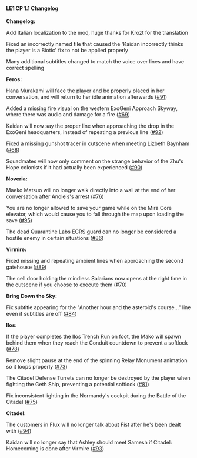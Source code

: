#### **LE1 CP 1.1 Changelog**

**Changelog:**

Add Italian localization to the mod, huge thanks for Krozt for the translation

Fixed an incorrectly named file that caused the 'Kaidan incorrectly thinks the player is a Biotic' fix to not be applied properly

Many additional subtitles changed to match the voice over lines and have correct spelling



**Feros:**

Hana Murakami will face the player and be properly placed in her conversation, and will return to her idle animation afterwards ([#91](https://github.com/henbagle/LE1CommunityPatch/issues/91))

Added a missing fire visual on the western ExoGeni Approach Skyway, where there was audio and damage for a fire ([#69](https://github.com/henbagle/LE1CommunityPatch/issues/69))

Kaidan will now say the proper line when approaching the drop in the ExoGeni headquarters, instead of repeating a previous line ([#92](https://github.com/henbagle/LE1CommunityPatch/issues/92))

Fixed a missing gunshot tracer in cutscene when meeting Lizbeth Baynham ([#68](https://github.com/henbagle/LE1CommunityPatch/issues/68)﻿)

Squadmates will now only comment on the strange behavior of the Zhu's Hope colonists if it had actually been experienced ([#90](https://github.com/henbagle/LE1CommunityPatch/issues/90))



**Noveria:**

Maeko Matsuo will no longer walk directly into a wall at the end of her conversation after Anoleis's arrest ([#76](https://github.com/henbagle/LE1CommunityPatch/issues/76))

You are no longer allowed to save your game while on the Mira Core elevator, which would cause you to fall through the map upon loading the save ([#95](https://github.com/henbagle/LE1CommunityPatch/issues/95))

The dead Quarantine Labs ECRS guard can no longer be considered a hostile enemy in certain situations ([#86](https://github.com/henbagle/LE1CommunityPatch/issues/86))



**Virmire:**

Fixed missing and repeating ambient lines when approaching the second gatehouse ([#89](https://github.com/henbagle/LE1CommunityPatch/issues/89))

The cell door holding the mindless Salarians now opens at the right time in the cutscene if you choose to execute them ([#70](https://github.com/henbagle/LE1CommunityPatch/issues/70))



**Bring Down the Sky:**

Fix subtitle appearing for the "Another hour and the asteroid's course..." line even if subtitles are off ([#84](https://github.com/henbagle/LE1CommunityPatch/issues/84))



**Ilos:**

If the player completes the Ilos Trench Run on foot, the Mako will spawn behind them when they reach the Conduit countdown to prevent a softlock ([#78](https://github.com/henbagle/LE1CommunityPatch/issues/78))

Remove slight pause at the end of the spinning Relay Monument animation so it loops properly ([#73](https://github.com/henbagle/LE1CommunityPatch/issues/73))

The Citadel Defense Turrets can no longer be destroyed by the player when fighting the Geth Ship, preventing a potential softlock ([#81](https://github.com/henbagle/LE1CommunityPatch/issues/81))

Fix inconsistent lighting in the Normandy's cockpit during the Battle of the Citadel ([#75](https://github.com/henbagle/LE1CommunityPatch/issues/75))



**Citadel:**

The customers in Flux will no longer talk about Fist after he's been dealt with ([#94](https://github.com/henbagle/LE1CommunityPatch/issues/94))

Kaidan will no longer say that Ashley should meet Samesh if Citadel: Homecoming is done after Virmire ([#93](https://github.com/henbagle/LE1CommunityPatch/issues/93))